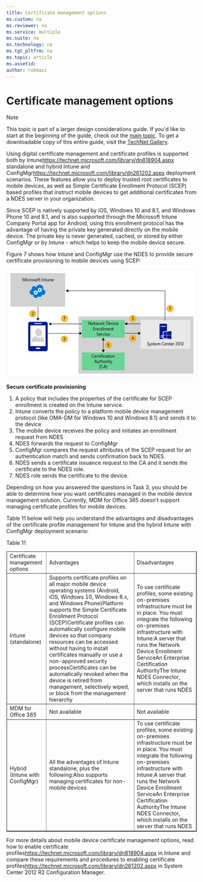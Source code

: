 ```yaml
---
title: Certificate management options
ms.custom: na
ms.reviewer: na
ms.service: multiple
ms.suite: na
ms.technology: na 
ms.tgt_pltfrm: na
ms.topic: article
ms.assetid:  
author: robmazz
---
```

# Certificate management options

>[!NOTE]
>This topic is part of a larger design considerations guide. If you'd like to start at the beginning of the guide, check out the [main topic](mdm-design-considerations-guide.md). To get a downloadable copy of this entire guide, visit the [TechNet Gallery](https://gallery.technet.microsoft.com/Mobile-Device-Management-7d401582).

Using digital certificate management and certificate profiles is supported both by <externalLink><linkText>Intune</linkText><linkUri>https://technet.microsoft.com/library/dn818904.aspx</linkUri></externalLink> standalone and <externalLink><linkText>hybrid Intune and ConfigMgr</linkText><linkUri>https://technet.microsoft.com/library/dn261202.aspx</linkUri></externalLink> deployment scenarios. These features allow you to deploy trusted root certificates to mobile devices, as well as Simple Certificate Enrollment Protocol (SCEP) based profiles that instruct mobile devices to get additional certificates from a NDES server in your organization.

Since SCEP is natively supported by iOS, Windows 10 and 8.1, and Windows Phone 10 and 8.1, and is also supported through the <token>Microsoft Intune Company Portal</token> app for Android, using this enrollment protocol has the advantage of having the private key generated directly on the mobile device. The private key is never generated, cached, or stored by either <token>ConfigMgr</token> or by <token>Intune</token> - which helps to keep the mobile device secure.</para><para>

Figure 7 shows how Intune and ConfigMgr use the NDES to provide secure certificate provisioning to mobile devices using SCEP:

![Secure certificate provisioning](./media/MDM_Figure_07.png)

**Secure certificate provisioning**

1. A policy that includes the properties of the certificate for SCEP enrollment is created on the <token>Intune</token> service. </para></listItem><listItem><para><token>
2. Intune</token> converts the policy to a platform mobile device management protocol (like OMA-DM for Windows 10 and Windows 8.1) and sends it to the device</para></listItem><listItem><para>
3. The mobile device receives the policy and initiates an enrollment request from NDES</para></listItem><listItem><para>
4. NDES forwards the request to <token>ConfigMgr</token></para></listItem><listItem><para><token>
5. ConfigMgr</token> compares the request attributes of the SCEP request for an authentication match and sends confirmation back to NDES.</para></listItem><listItem><para>
6. NDES sends a certificate issuance request to the CA and it sends the certificate to the NDES role.</para></listItem><listItem><para>
7. NDES role sends the certificate to the device.

Depending on how you answered the questions in Task 3, you should be able to determine how you want certificates managed in the mobile device management solution. Currently, <token>MDM for Office 365</token> doesn’t support managing certificate profiles for mobile devices. 

Table 11 below will help you understand the advantages and disadvantages of the certificate profile management for <token>Intune</token> and the hybrid <token>Intune</token> with <token>ConfigMgr</token> deployment scenario:

</para><para><legacyBold>Table 11</legacyBold></para><table border="1"><thead><tr><TD><para>Certificate management options</para></TD><TD><para>Advantages</para></TD><TD><para>Disadvantages</para></TD></tr></thead><tbody><tr><TD><para><token>Intune</token> (standalone)</para></TD><TD><list class="bullet"><listItem><para>Supports certificate profiles on all major mobile device operating systems (Android, iOS, Windows 10, Windows 8.x, and Windows Phone)</para></listItem><listItem><para>Platform supports the Simple Certificate Enrollment Protocol (SCEP)</para></listItem><listItem><para>Certificate profiles can automatically configure mobile devices so that company resources can be accessed without having to install certificates manually or use a non-approved security process</para></listItem><listItem><para>Certificates can be automatically revoked when the device is retired from management, selectively wiped, or block from the management hierarchy</para></listItem></list></TD><TD><list class="bullet"><listItem><para>To use certificate profiles, some existing on-premises infrastructure must be in place. You must integrate the following on-premises infrastructure with <token>Intune</token>:</para><list class="bullet"><listItem><para>A server that runs the Network Device Enrollment Service</para></listItem><listItem><para>An Enterprise Certification Authority</para></listItem><listItem><para>The <token>Intune</token> NDES Connector, which installs on the server that runs NDES</para></listItem></list></listItem></list></TD></tr><tr><TD><para><token>MDM for Office 365</token></para></TD><TD><list class="bullet"><listItem><para>Not available</para></listItem></list></TD><TD><list class="bullet"><listItem><para>Not available</para></listItem></list></TD></tr><tr><TD><para>Hybrid (<token>Intune</token> with <token>ConfigMgr</token>)</para></TD><TD><list class="bullet"><listItem><para>All the advantages of <token>Intune</token> standalone, plus the following:</para><list class="bullet"><listItem><para>Also supports managing certificates for non-mobile devices</para></listItem></list></listItem></list></TD><TD><list class="bullet"><listItem><para>To use certificate profiles, some existing on-premises infrastructure must be in place. You must integrate the following on-premises infrastructure with <token>Intune</token>:</para><list class="bullet"><listItem><para>A server that runs the Network Device Enrollment Service</para></listItem><listItem><para>An Enterprise Certification Authority</para></listItem><listItem><para>The <token>Intune</token> NDES Connector, which installs on the server that runs NDES</para></listItem></list></listItem></list></TD></tr></tbody></table><para>

For more details about mobile device certificate management options, read how to <externalLink target="_blank"><linkText>enable certificate profiles</linkText><linkUri>https://technet.microsoft.com/library/dn818904.aspx</linkUri></externalLink> in <token>Intune</token> and compare these requirements and procedures to <externalLink target="_blank"><linkText>enabling certificate profiles</linkText><linkUri>https://technet.microsoft.com/library/dn261202.aspx</linkUri></externalLink> in <token>System Center 2012 R2 Configuration Manager</token>.</para></content>
</section></sections></section><section>

